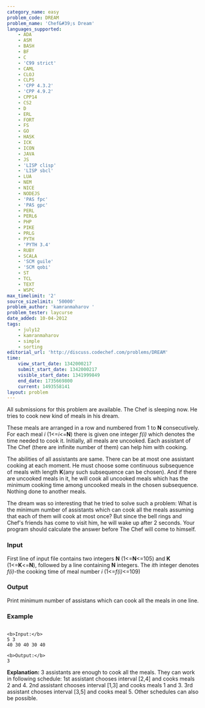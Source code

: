 ```yaml
---
category_name: easy
problem_code: DREAM
problem_name: 'Chef&#39;s Dream'
languages_supported:
    - ADA
    - ASM
    - BASH
    - BF
    - C
    - 'C99 strict'
    - CAML
    - CLOJ
    - CLPS
    - 'CPP 4.3.2'
    - 'CPP 4.9.2'
    - CPP14
    - CS2
    - D
    - ERL
    - FORT
    - FS
    - GO
    - HASK
    - ICK
    - ICON
    - JAVA
    - JS
    - 'LISP clisp'
    - 'LISP sbcl'
    - LUA
    - NEM
    - NICE
    - NODEJS
    - 'PAS fpc'
    - 'PAS gpc'
    - PERL
    - PERL6
    - PHP
    - PIKE
    - PRLG
    - PYTH
    - 'PYTH 3.4'
    - RUBY
    - SCALA
    - 'SCM guile'
    - 'SCM qobi'
    - ST
    - TCL
    - TEXT
    - WSPC
max_timelimit: '2'
source_sizelimit: '50000'
problem_author: 'kamranmaharov '
problem_tester: laycurse
date_added: 10-04-2012
tags:
    - july12
    - kamranmaharov
    - simple
    - sorting
editorial_url: 'http://discuss.codechef.com/problems/DREAM'
time:
    view_start_date: 1342000217
    submit_start_date: 1342000217
    visible_start_date: 1341999849
    end_date: 1735669800
    current: 1493558141
layout: problem
---
```

All submissions for this problem are available. The Chef is sleeping now. He tries to cook new kind of meals in his dream.

These meals are arranged in a row and numbered from 1 to **N** consecutively. For each meal _i_ (1<=_i_<=**N**) there is given one integer _f(i)_ which denotes the time needed to cook it. Initially, all meals are uncooked. Each assistant of The Chef (there are infinite number of them) can help him with cooking.

The abilities of all assistants are same. There can be at most one assistant cooking at each moment. He must choose some continuous subsequence of meals with length **K**(any such subsequence can be chosen). And if there are uncooked meals in it, he will cook all uncooked meals which has the minimum cooking time among uncooked meals in the chosen subsequence. Nothing done to another meals. 

 The dream was so interesting that he tried to solve such a problem: What is the minimum number of assistants which can cook all the meals assuming that each of them will cook at most once? But since the bell rings and Chef's friends has come to visit him, he will wake up after 2 seconds. Your program should calculate the answer before The Chef will come to himself.

### Input

First line of input file contains two integers **N** (1<=**N**<=105) and **K** (1<=**K**<=**N**), followed by a line containing **N** integers. The _ith_ integer denotes _f(i)_-the cooking time of meal number _i_ (1<=_f(i)_<=109)

### Output

Print minimum number of assistans which can cook all the meals in one line.

### Example

```

<b>Input:</b>
5 3
40 30 40 30 40

<b>Output:</b>
3

```

**Explanation:**
3 assistants are enough to cook all the meals. They can work in following schedule: 
1st assistant chooses interval \[2,4\] and cooks meals 2 and 4. 
2nd assistant chooses interval \[1,3\] and cooks meals 1 and 3. 
3rd assistant chooses interval \[3,5\] and cooks meal 5. 
Other schedules can also be possible.